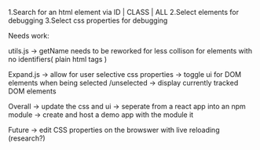 1.Search for an html element via ID | CLASS | ALL
2.Select elements for debugging
3.Select css properties for debugging


Needs work:

utils.js    ->  getName needs to be reworked for less 
            collison for elements with no identifiers( plain html tags )

Expand.js   ->  allow for user selective css properties
            ->  toggle ui for DOM elements when being selected /unselected
            ->  display currently tracked DOM elements

Overall     ->  update the css and ui
            ->  seperate from a react app into an npm module
            ->  create and host a demo app with the module it

Future
            -> edit CSS properties on the browswer with live reloading (research?)

